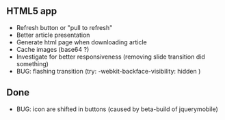 ## HTML5 app
* Refresh button or "pull to refresh"
* Better article presentation
* Generate html page when downloading article
* Cache images (base64 ?)
* Investigate for better responsiveness (removing slide transition did something)
* BUG: flashing transition (try:    -webkit-backface-visibility: hidden )

## Done
* BUG: icon are shifted in buttons (caused by beta-build of jquerymobile)
